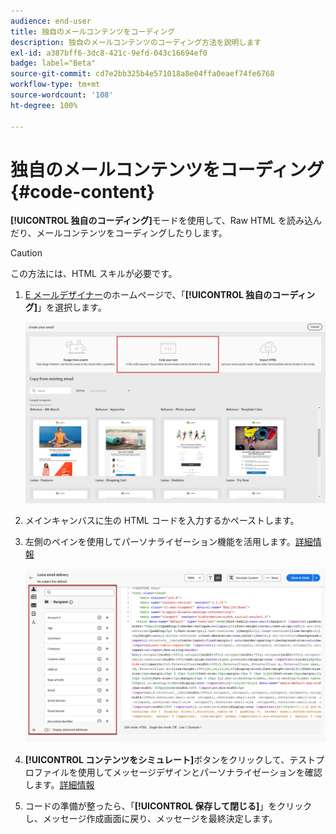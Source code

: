 ```yaml
---
audience: end-user
title: 独自のメールコンテンツをコーディング
description: 独自のメールコンテンツのコーディング方法を説明します
exl-id: a387bff6-3dc8-421c-9efd-043c16694ef0
badge: label="Beta"
source-git-commit: cd7e2bb325b4e571018a8e04ffa0eaef74fe6768
workflow-type: tm+mt
source-wordcount: '108'
ht-degree: 100%

---
```


# 独自のメールコンテンツをコーディング {#code-content}

**[!UICONTROL 独自のコーディング]**&#x200B;モードを使用して、Raw HTML を読み込んだり、メールコンテンツをコーディングしたりします。

>[!CAUTION]
>
>この方法には、HTML スキルが必要です。

1. [E メールデザイナー](get-started-email-designer.md)のホームページで、「**[!UICONTROL 独自のコーディング]**」を選択します。

   ![](assets/code-your-own.png)

1. メインキャンバスに生の HTML コードを入力するかペーストします。

1. 左側のペインを使用してパーソナライゼーション機能を活用します。[詳細情報](../personalization/gs-personalization.md)

   ![](assets/code-editor-personalization.png)

1. **[!UICONTROL コンテンツをシミュレート]**&#x200B;ボタンをクリックして、テストプロファイルを使用してメッセージデザインとパーソナライゼーションを確認します。[詳細情報](../preview-test/preview-test.md)

1. コードの準備が整ったら、「**[!UICONTROL 保存して閉じる]**」をクリックし、メッセージ作成画面に戻り、メッセージを最終決定します。

